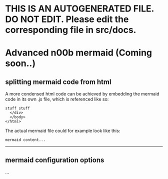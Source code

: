 # THIS IS AN AUTOGENERATED FILE. DO NOT EDIT. Please edit the corresponding file in src/docs.

# Advanced n00b mermaid (Coming soon..)

## splitting mermaid code from html

A more condensed html code can be achieved by embedding the mermaid code in its own .js file, which is referenced like so:

    stuff stuff
      </div>
      </body>
    </html>

The actual mermaid file could for example look like this:

    mermaid content...

---

## mermaid configuration options

...
